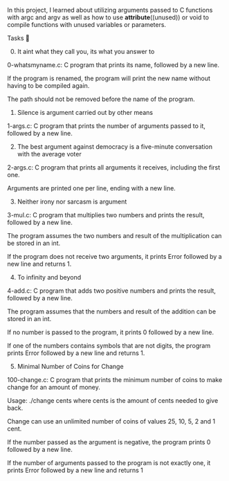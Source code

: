 In this project, I learned about utilizing arguments passed to C functions with argc and argv as well as how to use __attribute__((unused)) or void to compile functions with unused variables or parameters.



Tasks 📃

0. It aint what they call you, its what you answer to



0-whatsmyname.c: C program that prints its name, followed by a new line.

If the program is renamed, the program will print the new name without having to be compiled again.

The path should not be removed before the name of the program.

1. Silence is argument carried out by other means



1-args.c: C program that prints the number of arguments passed to it, followed by a new line.

2. The best argument against democracy is a five-minute conversation with the average voter



2-args.c: C program that prints all arguments it receives, including the first one.

Arguments are printed one per line, ending with a new line.

3. Neither irony nor sarcasm is argument



3-mul.c: C program that multiplies two numbers and prints the result, followed by a new line.

The program assumes the two numbers and result of the multiplication can be stored in an int.

If the program does not receive two arguments, it prints Error followed by a new line and returns 1.

4. To infinity and beyond



4-add.c: C program that adds two positive numbers and prints the result, followed by a new line.

The program assumes that the numbers and result of the addition can be stored in an int.

If no number is passed to the program, it prints 0 followed by a new line.

If one of the numbers contains symbols that are not digits, the program prints Error followed by a new line and returns 1.

5. Minimal Number of Coins for Change



100-change.c: C program that prints the minimum number of coins to make change for an amount of money.

Usage: ./change cents where cents is the amount of cents needed to give back.

Change can use an unlimited number of coins of values 25, 10, 5, 2 and 1 cent.

If the number passed as the argument is negative, the program prints 0 followed by a new line.

If the number of arguments passed to the program is not exactly one, it prints Error followed by a new line and returns 1
